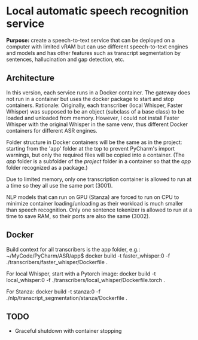 # Local automatic speech recognition service

__Purpose:__ create a speech-to-text service that can be deployed on a computer with limited vRAM but can use different speech-to-text engines and models and has other features such as transcript segmentation by sentences, hallucination and gap detection, etc. 

## Architecture
In this version, each service runs in a Docker container. The gateway does not run in a container but uses the docker package to start and stop containers.
Rationale: 
Originally, each transcriber (local Whisper, Faster Whisper) was supposed to be an object (subclass of a base class) to be loaded and unloaded from memory. However, I could not install Faster Whisper with the original Whisper in the same venv, thus different Docker containers for different ASR engines.

Folder structure in Docker containers will be the same as in the project: starting from the 'app' folder at the top to prevent PyCharm's import warnings, but only the required files will be copied into a container. (The _app_ folder is a subfolder of the _project_ folder in a  container so that the _app_ folder recognized as a package.)

Due to limited memory, only one transcription container is allowed to run at a time so they all use the same port (3001).

NLP models that can run on GPU (Stanza) are forced to run on CPU to minimize container loading/unloading as their workload is much smaller than speech recognition. Only one sentence tokenizer is allowed to run at a time to save RAM, so their ports are also the same (3002).

## Docker
Build context for all transcribers is the app folder, e.g.:
~/MyCode/PyCharm/ASR/app$ docker build -t faster_whisper:0 -f ./transcribers/faster_whisper/Dockerfile .

For local Whisper, start with a Pytorch image:
docker build -t local_whisper:0 -f ./transcribers/local_whisper/Dockerfile.torch .

For Stanza:
docker build -t stanza:0 -f ./nlp/transcript_segmentation/stanza/Dockerfile .


## TODO
- Graceful shutdown with container stopping
